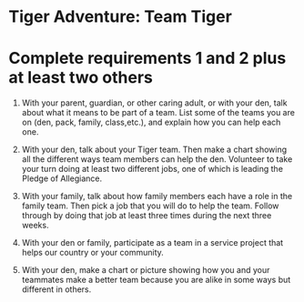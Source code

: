 # Tiger Adventure: Team Tiger

# Complete requirements 1 and 2 plus at least two others

1. With your parent, guardian, or other caring adult, or with your den, talk about what it means to be part of a team. List some of the teams you are on (den, pack, family, class,etc.), and explain how you can help each one.

2. With your den, talk about your Tiger team. Then make a
chart showing all the different ways team members can
help the den. Volunteer to take your turn doing at least
two different jobs, one of which is leading the Pledge of
Allegiance.

3. With your family, talk about how family members each have
a role in the family team. Then pick a job that you will do
to help the team. Follow through by doing that job at least
three times during the next three weeks.

4. With your den or family, participate as a team in a service project that helps our country or your community.

5. With your den, make a chart or picture showing how you
and your teammates make a better team because you are
alike in some ways but different in others.

